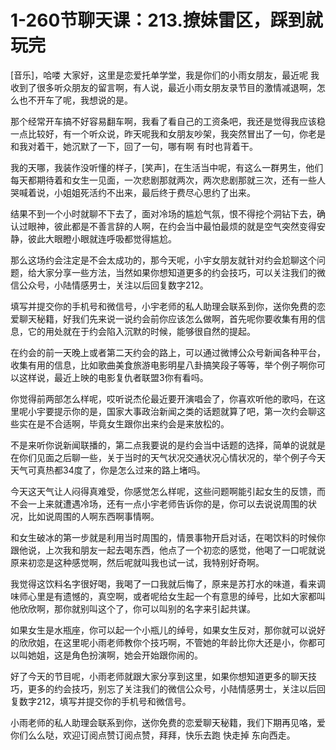 # 1-260节聊天课：213.撩妹雷区，踩到就玩完

[音乐]，哈喽 大家好，这里是恋爱托单学堂，我是你们的小雨女朋友，最近呢 我收到了很多听众朋友的留言啊，有人说，最近小雨女朋友录节目的激情减退啊，怎么也不开车了呢，我想说的是。

那个经常开车搞不好容易翻车啊，我看了看自己的工资条吧，我还是觉得我应该稳一点比较好，有一个听众说，昨天呢我和女朋友吵架，我突然冒出了一句，你老是和我对着干，她沉默了一下，回了一句，哪有啊 有时也背着干。

我的天哪，我装作没听懂的样子，[笑声]，在生活当中呢，有这么一群男生，他们每天都期待着和女生一见面，一次悲剧那就两次，两次悲剧那就三次，还有一些人哭喊着说，小姐姐死活约不出来，最后终于费尽心思约了出来。

结果不到一个小时就聊不下去了，面对冷场的尴尬气氛，恨不得挖个洞钻下去，确认过眼神，彼此都是不善言辞的人啊，在约会当中最怕最烦的就是空气突然变得安静，彼此大眼瞪小眼就连呼吸都觉得尴尬。

那么这场约会注定是不会太成功的，那今天呢，小宇女朋友就针对约会尬聊这个问题，给大家分享一些方法，当然如果你想知道更多的约会技巧，可以关注我们的微信公众号，小陆情感男士，关注以后回复数字212。

填写并提交你的手机号和微信号，小宇老师的私人助理会联系到你，送你免费的恋爱聊天秘籍，好我们先来说一说约会前你应该怎么做啊，首先呢你要收集有用的信息，它的用处就在于约会陷入沉默的时候，能够很自然的提起。

在约会的前一天晚上或者第二天约会的路上，可以通过微博公众号新闻各种平台，收集有用的信息，比如歌曲美食旅游电影明星八卦搞笑段子等等，举个例子啊你可以这样说，最近上映的电影复仇者联盟3你有看吗。

你觉得前两部怎么样呢，哎听说杰伦最近要开演唱会了，你喜欢听他的歌吗，在这里呢小宇要提示你的是，国家大事政治新闻之类的话题就算了吧，第一次约会聊这些实在是不合适啊，毕竟女生跟你出来约会是来放松的。

不是来听你说新闻联播的，第二点我要说的是约会当中话题的选择，简单的说就是在你们见面之后聊一些，关于当时的天气状况交通状况心情状况的，举个例子今天天气可真热都34度了，你是怎么过来的路上堵吗。

今天这天气让人闷得真难受，你感觉怎么样呢，这些问题啊能引起女生的反馈，而不会一上来就遭遇冷场，还有一点小宇老师告诉你的是，你可以去说说周围的状况，比如说周围的人啊东西啊事情啊。

和女生破冰的第一步就是利用当时周围的，情景事物开启对话，在喝饮料的时候你跟他说，上次我和朋友一起去喝东西，他点了一个初恋的感觉，他喝了一口呢就说原来初恋是这种感觉啊，然后呢就叫我也试一试，我特别好奇啊。

我觉得这饮料名字很好喝，我喝了一口我就后悔了，原来是苏打水的味道，看来调味师心里是有遗憾的，真空啊，或者呢给女生起一个有意思的绰号，比如大家都叫他欣欣啊，那你就别叫这个了，你可以叫别的名字来引起共谋。

如果女生是水瓶座，你可以起一个小瓶儿的绰号，如果女生反对，那你就可以说好的欣欣姐，在这里呢小雨老师教你个技巧啊，不管她的年龄比你大还是小，你都可以叫她姐，这是角色扮演啊，她会开始跟你闹的。

好了今天的节目呢，小雨老师就跟大家分享到这里，如果你想知道更多的聊天技巧，更多的约会技巧，别忘了关注我们的微信公众号，小陆情感男士，关注以后回复数字212，填写并提交你的手机号和微信号。

小雨老师的私人助理会联系到你，送你免费的恋爱聊天秘籍，我们下期再见咯，爱你们么么哒，欢迎订阅点赞订阅点赞，拜拜，快乐去跑 快走掉 东向西走。

